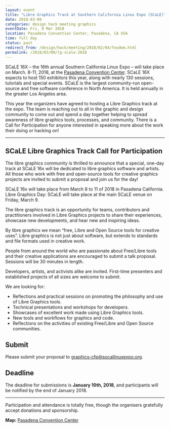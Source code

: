 ```yaml
---
layout: event
title: "Libre Graphics Track at Southern California Linux Expo (SCaLE)"
date: 2018-03-09
categories: design hack meeting graphics
eventDate: Fri, 9 Mar 2018
location: Pasadena Convention Center, Pasadena, CA USA
time: full day
status: past
redirect_from: /design/hack/meeting/2018/02/04/fosdem.html
permalink: /2018/03/09/lg-scale-2018
---
```


SCaLE 16X – the 16th annual Southern California Linux Expo – will take place on March. 8-11, 2018, at the [Pasadena Convention Center](https://www.socallinuxexpo.org/scale/16x/venue).
SCaLE 16X expects to host 150 exhibitors this year, along with nearly 130 sessions, tutorials and special events.
SCaLE is the largest community-run open-source and free software conference in North America. It is held annually in the greater Los Angeles area.

This year the organizers have agreed to hosting a Libre Graphics track at the expo.
The team is reaching out to all in the graphic and design community to come out and spend a day together helping to spread awareness of libre graphics tools, processes, and community.
There is a Call for Participation for anyone interested in speaking more about the work their doing or hacking on!

---

## SCaLE Libre Graphics Track Call for Participation

The libre graphics community is thrilled to announce that a special, one-day track at SCaLE 16x will be dedicated to libre graphics software and artists. All those who work with free and open-source tools for creative graphics projects are invited to submit a proposal and join us for the day!

SCaLE 16x will take place from March 8 to 11 of 2018 in Pasadena California. Libre Graphics Day: SCaLE will take place at the main SCaLE venue on Friday, March 9.

The libre graphics track is an opportunity for teams, contributors and practitioners involved in Libre Graphics projects to share their experiences, showcase new developments, and hear new and inspiring ideas.

By libre graphics we mean “free, Libre and Open Source tools for creative uses”. Libre graphics is not just about software, but extends to standards and file formats used in creative work.

People from around the world who are passionate about Free/Libre tools and their creative applications are encouraged to submit a talk proposal. Sessions will be 30 minutes in length.

Developers, artists, and activists alike are invited. First-time presenters and established projects of all sizes are welcome to submit.

We are looking for:

* Reflections and practical sessions on promoting the philosophy and use of Libre Graphics tools.
* Technical presentations and workshops for developers.
* Showcases of excellent work made using Libre Graphics tools.
* New tools and workflows for graphics and code.
* Reflections on the activities of existing Free/Libre and Open Source communities.


## Submit
Please submit your proposal to <graphics-cfp@socallinuxexpo.org>.


## Deadline
The deadline for submissions is **January 10th, 2018**, and participants will be notified by the end of January 2018.

---


Participation and attendance is totally free, though the organisers gratefully accept donations and sponsorship.

**Map:** [Pasadena Convention Center](https://www.socallinuxexpo.org/scale/16x/venue)
